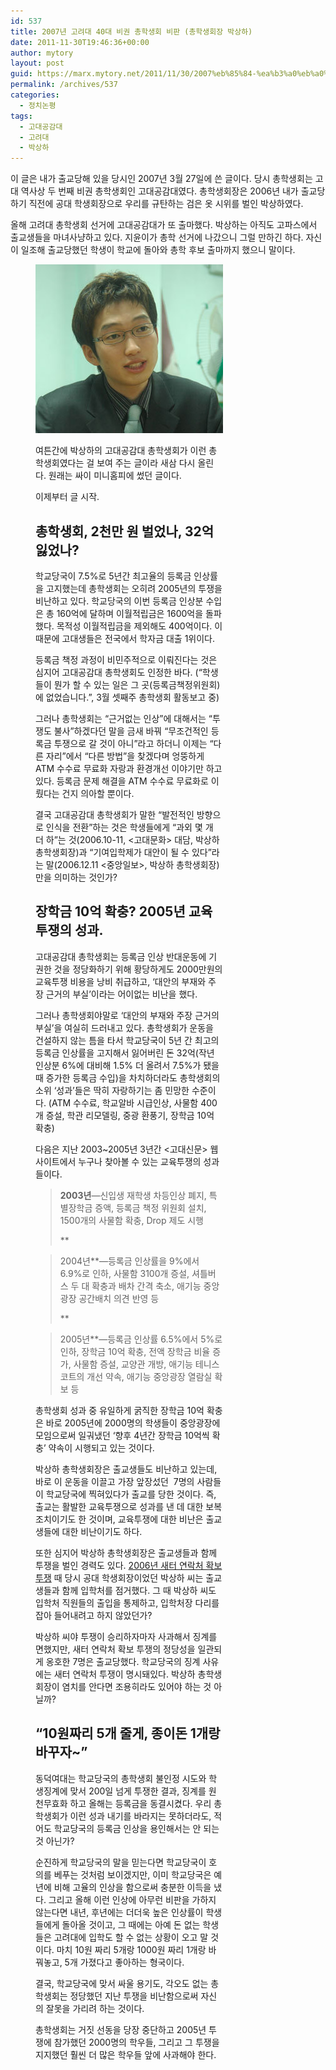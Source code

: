 ```yaml
---
id: 537
title: 2007년 고려대 40대 비권 총학생회 비판 (총학생회장 박상하)
date: 2011-11-30T19:46:36+00:00
author: mytory
layout: post
guid: https://marx.mytory.net/2011/11/30/2007%eb%85%84-%ea%b3%a0%eb%a0%a4%eb%8c%80-40%eb%8c%80-%eb%b9%84%ea%b6%8c-%ec%b4%9d%ed%95%99%ec%83%9d%ed%9a%8c-%eb%b9%84%ed%8c%90-%ec%b4%9d%ed%95%99%ec%83%9d%ed%9a%8c%ec%9e%a5-%eb%b0%95%ec%83%81/
permalink: /archives/537
categories:
  - 정치논평
tags:
  - 고대공감대
  - 고려대
  - 박상하
---
```

이 글은 내가 출교당해 있을 당시인 2007년 3월 27일에 쓴 글이다. 당시 총학생회는 고대 역사상 두 번째 비권 총학생회인 고대공감대였다. 총학생회장은 2006년 내가 출교당하기 직전에 공대 학생회장으로 우리를 규탄하는 검은 옷 시위를 벌인 박상하였다.

올해 고려대 총학생회 선거에 고대공감대가 또 출마했다. 박상하는 아직도 고파스에서 출교생들을 마녀사냥하고 있다. 지윤이가 총학 선거에 나갔으니 그럴 만하긴 하다. 자신이 일조해 출교당했던 학생이 학교에 돌아와 총학 후보 출마까지 했으니 말이다.<figure style="width: 300px" class="wp-caption aligncenter">

![2007년 고대 총학생회장 박상하. 고대신문에서 퍼왔다.](/wp-content/uploads/1/cfile25.uf.1110124B4ED68800183B66.jpg)

여튼간에 박상하의 고대공감대 총학생회가 이런 총학생회였다는 걸 보여 주는 글이라 새삼 다시 올린다. 원래는 싸이 미니홈피에 썼던 글이다.

이제부터 글 시작.

## 총학생회, 2천만 원 벌었나, 32억 잃었나?

학교당국이 7.5%로 5년간 최고율의 등록금 인상률을 고지했는데 총학생회는 오히려 2005년의 투쟁을 비난하고 있다. 학교당국의 이번 등록금 인상분 수입은 총 160억에 달하며 이월적립금은 1600억을 돌파했다. 목적성 이월적립금을 제외해도 400억이다. 이 때문에 고대생들은 전국에서 학자금 대출 1위이다.

등록금 책정 과정이 비민주적으로 이뤄진다는 것은 심지어 고대공감대 총학생회도 인정한 바다. (“학생들이 뭔가 할 수 있는 일은 그 곳(등록금책정위원회)에 없었습니다.”, 3월 셋째주 총학생회 활동보고 중)

그러나 총학생회는 “근거없는 인상”에 대해서는 “투쟁도 불사”하겠다던 말을 금새 바꿔 “무조건적인 등록금 투쟁으로 갈 것이 아니”라고 하더니 이제는 “다른 자리”에서 “다른 방법”을 찾겠다며 엉뚱하게 ATM 수수료 무료화 자랑과 환경개선 이야기만 하고 있다. 등록금 문제 해결을 ATM 수수료 무료화로 이뤘다는 건지 의아할 뿐이다.

결국 고대공감대 총학생회가 말한 “발전적인 방향으로 인식을 전환”하는 것은 학생들에게 “과외 몇 개 더 하”는 것(2006.10-11, &lt;고대문화&gt; 대담, 박상하 총학생회장)과 “기여입학제가 대안이 될 수 있다”라는 말(2006.12.11 &lt;중앙일보&gt;, 박상하 총학생회장)만을 의미하는 것인가?

## 장학금 10억 확충? 2005년 교육투쟁의 성과.

고대공감대 총학생회는 등록금 인상 반대운동에 기권한 것을 정당화하기 위해 황당하게도 2000만원의 교육투쟁 비용을 낭비 취급하고, ‘대안의 부재와 주장 근거의 부실’이라는 어이없는 비난을 했다.

그러나 총학생회야말로 ‘대안의 부재와 주장 근거의 부실’을 여실히 드러내고 있다. 총학생회가 운동을 건설하지 않는 틈을 타서 학교당국이 5년 간 최고의 등록금 인상률을 고지해서 잃어버린 돈 32억(작년 인상분 6%에 대비해 1.5% 더 올려서 7.5%가 됐을 때 증가한 등록금 수입)을 차치하더라도 총학생회의 소위 ‘성과’들은 딱히 자랑하기는 좀 민망한 수준이다. (ATM 수수료, 학교알바 시급인상, 사물함 400개 증설, 학관 리모델링, 중광 환풍기, 장학금 10억 확충)

다음은 지난 2003~2005년 3년간 &lt;고대신문&gt; 웹사이트에서 누구나 찾아볼 수 있는 교육투쟁의 성과들이다.

> **2003년**―신입생 재학생 차등인상 폐지, 특별장학금 증액, 등록금 책정 위원회 설치, 1500개의 사물함 확충, Drop 제도 시행
> 
> **
	  
> 2004년**―등록금 인상률을 9%에서 6.9%로 인하, 사물함 3100개 증설, 셔틀버스 두 대 확충과 배차 간격 축소, 애기능 중앙광장 공간배치 의견 반영 등
> 
> **
	  
> 2005년**―등록금 인상률 6.5%에서 5%로 인하, 장학금 10억 확충, 전액 장학금 비율 증가, 사물함 증설, 교양관 개방, 애기능 테니스 코트의 개선 약속, 애기능 중앙광장 열람실 확보 등

총학생회 성과 중 유일하게 굵직한 장학금 10억 확충은 바로 2005년에 2000명의 학생들이 중앙광장에 모임으로써 일궈냈던 ‘향후 4년간 장학금 10억씩 확충’ 약속이 시행되고 있는 것이다.

박상하 총학생회장은 출교생들도 비난하고 있는데, 바로 이 운동을 이끌고 가장 앞장섰던&nbsp; 7명의 사람들이 학교당국에 찍혀있다가 출교를 당한 것이다. 즉, 출교는 활발한 교육투쟁으로 성과를 낸 데 대한 보복조치이기도 한 것이며, 교육투쟁에 대한 비난은 출교생들에 대한 비난이기도 하다.

또한 심지어 박상하 총학생회장은 출교생들과 함께 투쟁을 벌인 경력도 있다. <a href="http://youtu.be/ubZ0JYAhNXg" target="_self" title="[http://youtu.be/ubZ0JYAhNXg]로 이동합니다.">2006년 새터 연락처 확보 투쟁</a> 때 당시 공대 학생회장이었던 박상하 씨는 출교생들과 함께 입학처를 점거했다. 그 때 박상하 씨도 입학처 직원들의 출입을 통제하고, 입학처장 다리를 잡아 들어내려고 하지 않았던가?

박상하 씨야 투쟁이 승리하자마자 사과해서 징계를 면했지만, 새터 연락처 확보 투쟁의 정당성을 일관되게 옹호한 7명은 출교당했다. 학교당국의 징계 사유에는 새터 연락처 투쟁이 명시돼있다. 박상하 총학생회장이 염치를 안다면 조용히라도 있어야 하는 것 아닐까?

## “10원짜리 5개 줄게, 종이돈 1개랑 바꾸자~”

동덕여대는 학교당국의 총학생회 불인정 시도와 학생징계에 맞서 200일 넘게 투쟁한 결과, 징계를 원천무효화 하고 올해는 등록금을 동결시켰다. 우리 총학생회가 이런 성과 내기를 바라지는 못하더라도, 적어도 학교당국의 등록금 인상을 용인해서는 안 되는 것 아닌가?

순진하게 학교당국의 말을 믿는다면 학교당국이 호의를 베푸는 것처럼 보이겠지만, 이미 학교당국은 예년에 비해 고율의 인상을 함으로써 충분한 이득을 냈다. 그리고 올해 이런 인상에 아무런 비판을 가하지 않는다면 내년, 후년에는 더더욱 높은 인상률이 학생들에게 돌아올 것이고, 그 때에는 아예 돈 없는 학생들은 고려대에 입학도 할 수 없는 상황이 오고 말 것이다. 마치 10원 짜리 5개랑 1000원 짜리 1개랑 바꿔놓고, 5개 가졌다고 좋아하는 형국이다.

결국, 학교당국에 맞서 싸울 용기도, 각오도 없는 총학생회는 정당했던 지난 투쟁을 비난함으로써 자신의 잘못을 가리려 하는 것이다.

총학생회는 거짓 선동을 당장 중단하고 2005년 투쟁에 참가했던 2000명의 학우들, 그리고 그 투쟁을 지지했던 훨씬 더 많은 학우들 앞에 사과해야 한다.
